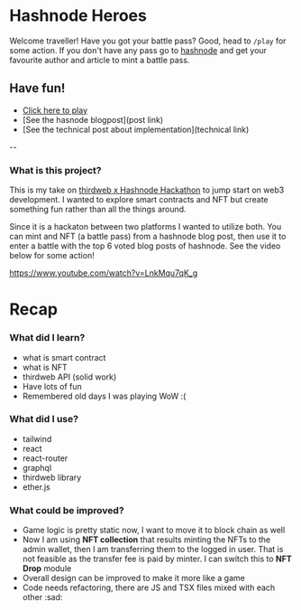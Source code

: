 # Hashnode Heroes

Welcome traveller! Have you got your battle pass? Good, head to `/play` for some action. 
If you don't have any pass go to [hashnode](hashnode.com) and get your favourite author and article to mint a battle pass.

## Have fun!
* [Click here to play](https://hashnode-heroes.netlify.app/)
* [See the hasnode blogpost](post link)
* [See the technical post about implementation](technical link)

--
### What is this project?
This is my take on [thirdweb x Hashnode Hackathon](https://townhall.hashnode.com/thirdweb-hackathon) to jump start on web3 development. I wanted to explore smart contracts and NFT but create something fun rather than all the things around.


Since it is a hackaton between two platforms I wanted to utilize both. You can mint and NFT (a battle pass) from a hashnode blog post, then use it to enter a battle with the top 6 voted blog posts of hashnode. See the video below for some action!

https://www.youtube.com/watch?v=LnkMqu7qK_g

# Recap
### What did I learn?
* what is smart contract
* what is NFT
* thirdweb API (solid work)
* Have lots of fun
* Remembered old days I was playing WoW :(

### What did I use?
* tailwind
* react
* react-router
* graphql
* thirdweb library
* ether.js

### What could be improved?
* Game logic is pretty static now, I want to move it to block chain as well
* Now I am using **NFT collection** that results minting the NFTs to the admin wallet, then I am transferring them to the logged in user. That is not feasible as the transfer fee is paid by minter. I can switch this to **NFT Drop** module
* Overall design can be improved to make it more like a game
* Code needs refactoring, there are JS and TSX files mixed with each other :sad:
